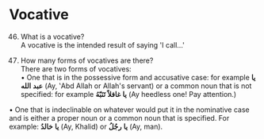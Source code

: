 Vocative
========

46. What is a vocative?  
 A vocative is the intended result of saying 'I call…'

47. How many forms of vocatives are there?  
 There are two forms of vocatives:  
 • One that is in the possessive form and accusative case: for example
**یا** **عبد** **الله** (Ay, ‛Abd Allah or Allah's servant) or a common
noun that is not specified: for example **یا** **غافلاً** **تَنَبّهُ**
(Ay heedless one! Pay attention.)

• One that is indeclinable on whatever would put it in the nominative
case and is either a proper noun or a common noun that is specified. For
example: **یا** **خالدُ** (Ay, Khalid) or **یا** **رجُلُ** (Ay, man).


